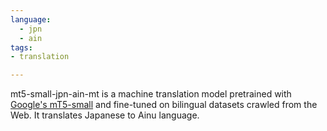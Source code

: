 ```yaml
---
language: 
  - jpn
  - ain
tags:
- translation

---
```

mt5-small-jpn-ain-mt is a machine translation model pretrained with [Google's mT5-small](https://huggingface.co/google/mt5-small) and fine-tuned on bilingual datasets crawled from the Web. It translates Japanese to Ainu language.
